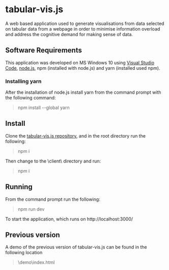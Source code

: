 # tabular-vis.js

A web based application used to generate visualisations from data selected on tabular data from a webpage in order to minimise information overload and address the cognitive demand for making sense of data.

## Software Requirements

This application was developed on MS Windows 10 using [Visual Studio Code](https://code.visualstudio.com/), [node.js](https://nodejs.org/en/), npm (installed with node.js) and yarn (installed used npm).

### Installing yarn

After the installation of node.js install yarn from the command prompt with the following command:

> npm install --global yarn

## Install

Clone the [tabular-vis.js repository](https://github.com/AndyStobirski/tabular-vis.js.git), and in the root directory run the following:

> npm i

Then change to the \client\ directory and run:

> npm i

## Running

From the command prompt run the following:

> npm run dev

To start the application, which runs on http://localhost:3000/

## Previous version

A demo of the previous version of tabular-vis.js can be found in the following location

> \demo\index.html
